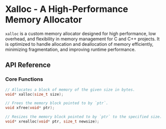 # Xalloc - A High-Performance Memory Allocator

`xalloc` is a custom memory allocator designed for high performance, low overhead, and flexibility in memory management for C and C++ projects. It is optimized to handle allocation and deallocation of memory efficiently, minimizing fragmentation, and improving runtime performance.

## API Reference

### Core Functions

```c
// Allocates a block of memory of the given size in bytes.
void* xalloc(size_t size);

// Frees the memory block pointed to by `ptr`.
void xfree(void* ptr);

// Resizes the memory block pointed to by `ptr` to the specified size.
void* xrealloc(void* ptr, size_t newsize);
```

